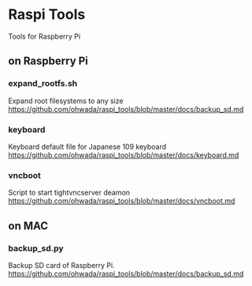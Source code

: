 # Raspi Tools
Tools for Raspberry Pi

## on Raspberry Pi
### expand_rootfs.sh
Expand root filesystems to any size <br/>
https://github.com/ohwada/raspi_tools/blob/master/docs/backup_sd.md

### keyboard
Keyboard default file for Japanese 109 keyboard
https://github.com/ohwada/raspi_tools/blob/master/docs/keyboard.md

### vncboot
Script to start tightvncserver deamon <br/>
https://github.com/ohwada/raspi_tools/blob/master/docs/vncboot.md

## on MAC
### backup_sd.py
Backup SD card of Raspberry Pi. <br/>
https://github.com/ohwada/raspi_tools/blob/master/docs/backup_sd.md
